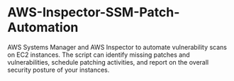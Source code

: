 # AWS-Inspector-SSM-Patch-Automation
AWS Systems Manager and AWS Inspector to automate vulnerability scans on EC2 instances. The script can identify missing patches and vulnerabilities, schedule patching activities, and report on the overall security posture of your instances.
